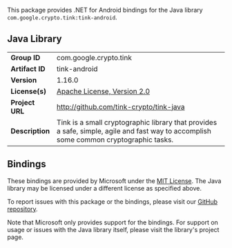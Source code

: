 This package provides .NET for Android bindings for the Java library `com.google.crypto.tink:tink-android`.

## Java Library

| | |
|-|-|
| **Group ID** | com.google.crypto.tink |
| **Artifact ID** | tink-android |
| **Version** | 1.16.0 |
| **License(s)** | [Apache License, Version 2.0](http://www.apache.org/licenses/LICENSE-2.0.txt) |
| **Project URL** | http://github.com/tink-crypto/tink-java |
| **Description** | Tink is a small cryptographic library that provides a safe, simple, agile and fast way to accomplish some common cryptographic tasks.&#xA;   |

## Bindings

These bindings are provided by Microsoft under the [MIT License](https://opensource.org/licenses/MIT). The Java
library may be licensed under a different license as specified above.

To report issues with this package or the bindings, please visit our [GitHub repository](https://aka.ms/android-libraries).

Note that Microsoft only provides support for the bindings. For support on
usage or issues with the Java library itself, please visit the library's project page.
